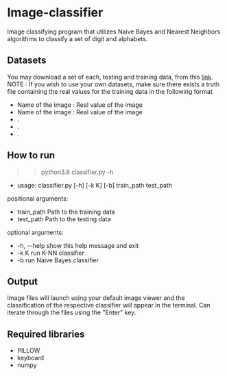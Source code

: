 # Image-classifier
Image classifying program that utilizes Naive Bayes and Nearest Neighbors algorithms to classify a set of digit and alphabets.

## Datasets

You may download a set of each, testing and training data, from this [link]().  
NOTE : If you wish to use your own datasets, make sure there exists a truth file containing the real values for the training data in the following format 
- Name of the image : Real value of the image 
- Name of the image : Real value of the image
- .
- .
- .

## How to run
>> python3.8 classifier.py -h
* usage: classifier.py [-h] [-k K] [-b] train_path test_path

positional arguments:
  * train_path  Path to the training data
  * test_path   Path to the testing data

optional arguments:
  * -h, --help  show this help message and exit
  * -k K        run K-NN classifier
  * -b          run Naive Bayes classifier

## Output
Image files will launch using your default image viewer and the classification of the respective classifier will appear in the terminal.
Can iterate through the files using the "Enter" key.

## Required libraries

* PILLOW
* keyboard
* numpy
  
  
